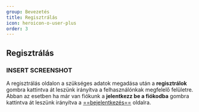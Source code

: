 ```yaml
---
group: Bevezetés
title: Regisztrálás
icon: heroicon-o-user-plus
order: 3
---
```


## Regisztrálás
### INSERT SCREENSHOT
A regisztrálás oldalon a szükséges adatok megadása után a **regisztrálok** gombra kattintva át leszünk irányítva a felhasználónkak megfelelő felületre.
Abban az esetben ha már van fiókunk a **jelentkezz be a fiókodba** gombra kattintva át leszünk irányítva a [==bejelentkezés==](/kb/prologue/login) oldalra.


